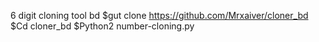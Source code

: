 6 digit cloning tool bd 
$gut clone https://github.com/Mrxaiver/cloner_bd
$Cd cloner_bd
$Python2 number-cloning.py
